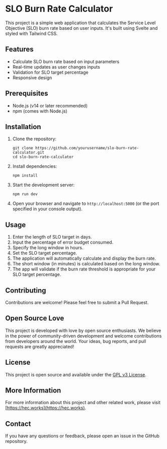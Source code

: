 # SLO Burn Rate Calculator

This project is a simple web application that calculates the Service Level Objective (SLO) burn rate based on user inputs. It's built using Svelte and styled with Tailwind CSS.

## Features

- Calculate SLO burn rate based on input parameters
- Real-time updates as user changes inputs
- Validation for SLO target percentage
- Responsive design

## Prerequisites

- Node.js (v14 or later recommended)
- npm (comes with Node.js)

## Installation

1. Clone the repository:
   ```
   git clone https://github.com/yourusername/slo-burn-rate-calculator.git
   cd slo-burn-rate-calculator
   ```

2. Install dependencies:
   ```
   npm install
   ```

3. Start the development server:
   ```
   npm run dev
   ```

4. Open your browser and navigate to `http://localhost:5000` (or the port specified in your console output).

## Usage

1. Enter the length of SLO target in days.
2. Input the percentage of error budget consumed.
3. Specify the long window in hours.
4. Set the SLO target percentage.
5. The application will automatically calculate and display the burn rate.
6. The short window (in minutes) is calculated based on the long window.
7. The app will validate if the burn rate threshold is appropriate for your SLO target percentage.

## Contributing

Contributions are welcome! Please feel free to submit a Pull Request.

## Open Source Love

This project is developed with love by open source enthusiasts. We believe in the power of community-driven development and welcome contributions from developers around the world. Your ideas, bug reports, and pull requests are greatly appreciated!

## License

This project is open source and available under the [GPL v3 License](LICENSE).

## More Information

For more information about this project and other related work, please visit [https://hec.works](https://hec.works).

## Contact

If you have any questions or feedback, please open an issue in the GitHub repository.